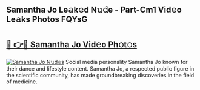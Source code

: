 ## Samantha Jo Le𝚊k𝚎d N𝚞𝚍e - Part-Cm1 Vid𝚎o Le𝚊ks Photos FQYsG

# <h2><a href="http://fbeqhx.evod.top/?m=Samantha+Jo">🔗 👉🔴 Samantha Jo Vid𝚎o Ph𝚘t𝚘s</a></h2>

[![Samantha Jo N𝚞d𝚎s](https://i.imgur.com/8V9OHl7.gif)](http://fbeqhx.evod.top/?m=Samantha+Jo)
Social media personality Samantha Jo known for their dance and lifestyle content. Samantha Jo, a respected public figure in the scientific community, has made groundbreaking discoveries in the field of medicine. 
